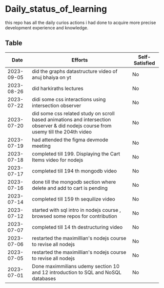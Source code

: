 # Daily_status_of_learning
this repo has all the daily curios actions i had done to acquire more precise development experience and knowledge.


## Table
| Date       | Efforts   | Self-Satisfied |
|------------|-----------|----------------|
| 2023-09-05 | did the graphs datastructure video of anuj bhaiya on yt | No|
| 2023-08-26 | did harkiraths lectures  | No|
| 2023-07-22 | didi some css interactions using intersection observer  | No|
| 2023-07-20 | did some css related study on scroll based animations and intersection observer & did nodejs course from usemy till the 204th video | No|
| 2023-07-19 | had attended the figma devmode meeting  | No|
| 2023-07-18 | completed till 199. Displaying the Cart Items video for nodejs | No|
| 2023-07-17 | completed till 194 th mongodb video | No|
| 2023-07-16 | done till the mongodb section where delete and add to cart is pending | No|
| 2023-07-14 | completed till 159 th sequilize video | No|
| 2023-07-12 | started with sql intro in nodejs course , browsed some repos for contribution | No|
| 2023-07-07 | completed till 14 th destructuring video | No|
| 2023-07-06 | restarted the maximillian's nodejs course to revise all nodejs | No|
| 2023-07-05 | restarted the maximillian's nodejs course to revise all nodejs | No|
| 2023-07-01 | Done maximmilians udemy section 10 and 12 introduction to SQL and NoSQL databases | No|












